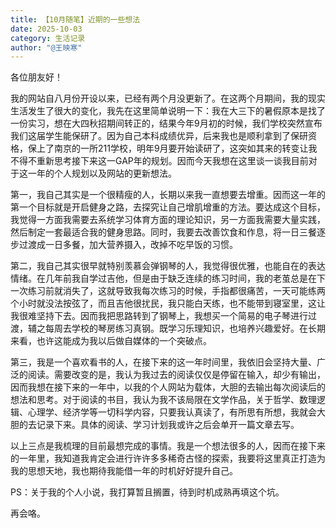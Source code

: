 ```yaml
---
title: 【10月随笔】近期的一些想法
date: 2025-10-03
category: 生活记录
author: "@王映寒"
---
```

各位朋友好！

我的网站自八月份开设以来，已经有两个月没更新了。在这两个月期间，我的现实生活发生了很大的变化，我先在这里简单说明一下：我在大三下的暑假原本是找了一份实习，想在大四秋招期间转正的，结果今年9月初的时候，我们学校突然宣布我们这届学生能保研了。因为自己本科成绩优异，后来我也是顺利拿到了保研资格，保上了南京的一所211学校，明年9月要开始读研了，这突如其来的转变让我不得不重新思考接下来这一GAP年的规划。因而今天我想在这里谈一谈我目前对于这一年的个人规划以及网站的更新想法。

第一，我自己其实是一个很精瘦的人，长期以来我一直想要去增重。因而这一年的第一个目标就是开启健身之路，去探究让自己增肌增重的方法。要达成这个目标，我觉得一方面我需要去系统学习体育方面的理论知识，另一方面我需要大量实践，然后制定一套最适合我的健身思路。同时，我要去改善饮食和作息，将一日三餐逐步过渡成一日多餐，加大营养摄入，改掉不吃早饭的习惯。

第二，我自己其实很早就特别羡慕会弹钢琴的人，我觉得很优雅，也能自在的表达情绪。在几年前我自学过吉他，但是由于缺乏连续的练习时间，我的老茧总是在下一次练习前就消失了，这就导致我每次练习的时候，手指都很痛苦，一天可能练两个小时就没法按弦了，而且吉他很扰民，我只能白天练，也不能带到寝室里，这让我很难坚持下去。因而我把思路转到了钢琴上，我想买一个简易的电子琴进行过渡，辅之每周去学校的琴房练习真钢。既学习乐理知识，也培养兴趣爱好。在长期来看，也许这能成为我以后做自媒体的一个突破点。

第三，我是一个喜欢看书的人，在接下来的这一年时间里，我依旧会坚持大量、广泛的阅读。需要改变的是，我认为我过去的阅读仅仅是停留在输入，却少有输出，因而我想在接下来的一年中，以我的个人网站为载体，大胆的去输出每次阅读后的想法和思考。对于阅读的书目，我认为我不该局限在文学作品，关于哲学、数理逻辑、心理学、经济学等一切科学内容，只要我认真读了，有所思有所想，我就会大胆的去记录下来。具体的阅读、学习计划我或许之后会单开一篇文章去写。

以上三点是我梳理的目前最想完成的事情。我是一个想法很多的人，因而在接下来的一年里，我知道我肯定会进行许许多多稀奇古怪的探索，我要将这里真正打造为我的思想天地，我也期待我能借一年的时机好好提升自己。

PS：关于我的个人小说，我打算暂且搁置，待到时机成熟再填这个坑。

再会咯。


